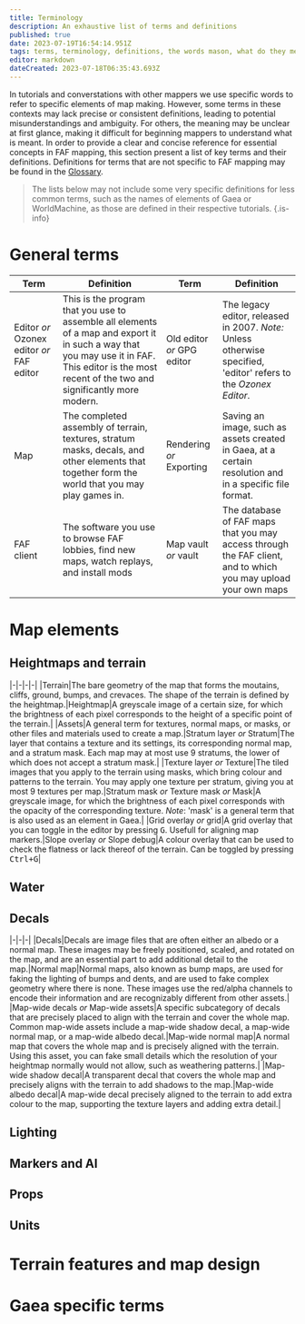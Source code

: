 ```yaml
---
title: Terminology
description: An exhaustive list of terms and definitions
published: true
date: 2023-07-19T16:54:14.951Z
tags: terms, terminology, definitions, the words mason, what do they mean
editor: markdown
dateCreated: 2023-07-18T06:35:43.693Z
---
```


In tutorials and converstations with other mappers we use specific words to refer to specific elements of map making. However, some terms in these contexts may lack precise or consistent definitions, leading to potential misunderstandings and ambiguity. For others, the meaning may be unclear at first glance, making it difficult for beginning mappers to understand what is meant. In order to provide a clear and concise reference for essential concepts in FAF mapping, this section present a list of key terms and their definitions. Definitions for terms that are not specific to FAF mapping may be found in the [Glossary](/en/FAQ/Glossary).

>The lists below may not include some very specific definitions for less common terms, such as the names of elements of Gaea or WorldMachine, as those are defined in their respective tutorials.
{.is-info}

# General terms
| Term | Definition | Term | Definition |
|-|-|-|-|
|Editor *or* Ozonex editor *or* FAF editor|This is the program that you use to assemble all elements of a map and export it in such a way that you may use it in FAF. This editor is the most recent of the two and significantly more modern.|Old editor *or* GPG editor |The legacy editor, released in 2007. *Note:* Unless otherwise specified, 'editor' refers to the *Ozonex Editor*. 
|Map|The completed assembly of terrain, textures, stratum masks, decals, and other elements that together form the world that you may play games in.|Rendering *or* Exporting|Saving an image, such as assets created in Gaea, at a certain resolution and in a specific file format.|
|FAF client|The software you use to browse FAF lobbies, find new maps, watch replays, and install mods| Map vault *or* vault| The database of FAF maps that you may access through the FAF client, and to which you may upload your own maps|

# Map elements
## Heightmaps and terrain
|-|-|-|-|
|Terrain|The bare geometry of the map that forms the moutains, cliffs, ground, bumps, and crevaces. The shape of the terrain is defined by the heightmap.|Heightmap|A greyscale image of a certain size, for which the brightness of each pixel corresponds to the height of a specific point of the terrain.|
|Assets|A general term for textures, normal maps, or masks, or other files and materials used to create a map.|Stratum layer *or* Stratum|The layer that contains a texture and its settings, its corresponding normal map, and a stratum mask. Each map may at most use 9 stratums, the lower of which does not accept a stratum mask.|
|Texture layer *or* Texture|The tiled images that you apply to the terrain using masks, which bring colour and patterns to the terrain. You may apply one texture per stratum, giving you at most 9 textures per map.|Stratum mask *or* Texture mask *or* Mask|A greyscale image, for which the brightness of each pixel corresponds with the opacity of the corresponding texture. *Note*: 'mask' is a general term that is also used as an element in Gaea.|
|Grid overlay *or* grid|A grid overlay that you can toggle in the editor by pressing <kbd>G</kbd>. Usefull for aligning map markers.|Slope overlay *or* Slope debug|A colour overlay that can be used to check the flatness or lack thereof of the terrain. Can be toggled by pressing <kbd>Ctrl+G</kbd>|
## Water

## Decals
|-|-|-|
|Decals|Decals are image files that are often either an albedo or a normal map. These images may be freely positioned, scaled, and rotated on the map, and are an essential part to add additional detail to the map.|Normal map|Normal maps, also known as bump maps, are used for faking the lighting of bumps and dents, and are used to fake complex geometry where there is none. These images use the red/alpha channels to encode their information and are recognizably different from other assets.|
|Map-wide decals *or* Map-wide assets|A specific subcategory of decals that are precisely placed to align with the terrain and cover the whole map. Common map-wide assets include a map-wide shadow decal, a map-wide normal map, or a map-wide albedo decal.|Map-wide normal map|A normal map that covers the whole map and is precisely aligned with the terrain. Using this asset, you can fake small details which the resolution of your heightmap normally would not allow, such as weathering patterns.|
|Map-wide shadow decal|A transparent decal that covers the whole map and precisely aligns with the terrain to add shadows to the map.|Map-wide albedo decal|A map-wide decal precisely aligned to the terrain to add extra colour to the map, supporting the texture layers and adding extra detail.|
## Lighting

## Markers and AI

## Props

## Units




# Terrain features and map design

# Gaea specific terms